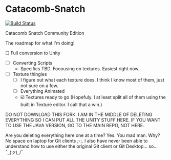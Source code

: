 Catacomb-Snatch
===============

[![Build Status](https://travis-ci.org/Catacomb-Snatch/Catacomb-Snatch.png?branch=master)](https://travis-ci.org/Catacomb-Snatch/Catacomb-Snatch)

Catacomb Snatch Community Edition

The roadmap for what I'm doing!

☐ Full conversion to Unity
  - ☐ Converting Scripts
    - Specifics TBD. Focousing on textures. Easiest right now.
  - ☐ Texture thingies
    - ☐ I figure out what each texture does. I think I know most of them, just not sure on a few.
    - ☐ Everything Animated
    - ☑️ Textures ready to go (Hopefuly. I at least split all of them using the built in Texture editor. I call that a win.)
    
  DO NOT DOWNLOAD THIS FORK. I AM IN THE MIDDLE OF DELETING EVERYTHING SO I CAN PUT ALL THE UNITY STUFF HERE. IF YOU WANT TO USE THE JAVA VERSION, GO TO THE MAIN REPO, NOT HERE.

  Are you deleting everything here one at a time? 
  Yes. 
  You mad man. Why?
  No space on laptop for Git clients ;-;. I also have never been able to understand how to use either the original Git client or Git Desktop... so... ¯\_(ツ)_/¯
